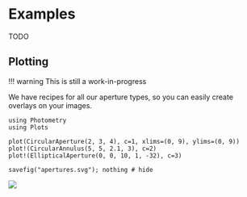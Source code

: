 # Examples

TODO

## Plotting

!!! warning
    This is still a work-in-progress

    
We have recipes for all our aperture types, so you can easily create overlays on your images.

```@example plot
using Photometry
using Plots

plot(CircularAperture(2, 3, 4), c=1, xlims=(0, 9), ylims=(0, 9))
plot!(CircularAnnulus(5, 5, 2.1, 3), c=2)
plot!(EllipticalAperture(0, 0, 10, 1, -32), c=3)

savefig("apertures.svg"); nothing # hide
```

![](apertures.svg)
